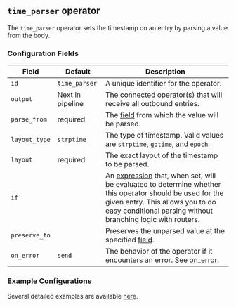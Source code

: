 ## `time_parser` operator

The `time_parser` operator sets the timestamp on an entry by parsing a value from the body.

### Configuration Fields

| Field         | Default          | Description |
| ---           | ---              | ---         |
| `id`          | `time_parser`    | A unique identifier for the operator. |
| `output`      | Next in pipeline | The connected operator(s) that will receive all outbound entries. |
| `parse_from`  | required         | The [field](/docs/types/field.md) from which the value will be parsed. |
| `layout_type` | `strptime`       | The type of timestamp. Valid values are `strptime`, `gotime`, and `epoch`. |
| `layout`      | required         | The exact layout of the timestamp to be parsed. |
| `if`          |                  | An [expression](/docs/types/expression.md) that, when set, will be evaluated to determine whether this operator should be used for the given entry. This allows you to do easy conditional parsing without branching logic with routers. |
| `preserve_to` |                  | Preserves the unparsed value at the specified [field](/docs/types/field.md). |
| `on_error`    | `send`           | The behavior of the operator if it encounters an error. See [on_error](/docs/types/on_error.md). |


### Example Configurations

Several detailed examples are available [here](/docs/types/timestamp.md).
